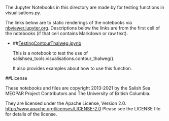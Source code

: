 The Jupyter Notebooks in this directory are made by for testing
functions in visualisations.py.

The links below are to static renderings of the notebooks via
[nbviewer.jupyter.org](https://nbviewer.jupyter.org/).
Descriptions below the links are from the first cell of the notebooks
(if that cell contains Markdown or raw text).

* ##[TestingContourThalweg.ipynb](https://nbviewer.jupyter.org/github/SalishSeaCast/tools/blob/main/SalishSeaTools/notebooks/visualisations/TestingContourThalweg.ipynb)

    This is a notebook to test the use of salishsea_tools.visualisations.contour_thalweg().

    It also provides examples about how to use this function.


##License

These notebooks and files are copyright 2013-2021
by the Salish Sea MEOPAR Project Contributors
and The University of British Columbia.

They are licensed under the Apache License, Version 2.0.
http://www.apache.org/licenses/LICENSE-2.0
Please see the LICENSE file for details of the license.
